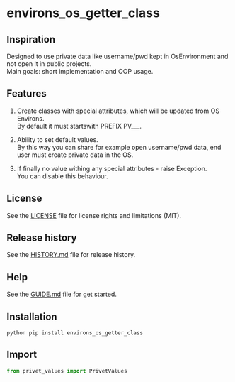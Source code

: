 # environs_os_getter_class


## Inspiration
Designed to use private data like username/pwd kept in OsEnvironment and not open it in public projects.  
Main goals: short implementation and OOP usage.


## Features

1. Create classes with special attributes, which will be updated from OS Environs.  
By default it must startswith PREFIX PV___.

2. Ability to set default values.  
By this way you can share for example open username/pwd data, end user must create private data in the OS.

3. If finally no value withing any special attributes - raise Exception.  
You can disable this behaviour.


## License

See the [LICENSE](LICENSE) file for license rights and limitations (MIT).


## Release history

See the [HISTORY.md](HISTORY.md) file for release history.


## Help

See the [GUIDE.md](GUIDE.md) file for get started.


## Installation

```commandline
python pip install environs_os_getter_class
```

## Import

```python
from privet_values import PrivetValues
```
